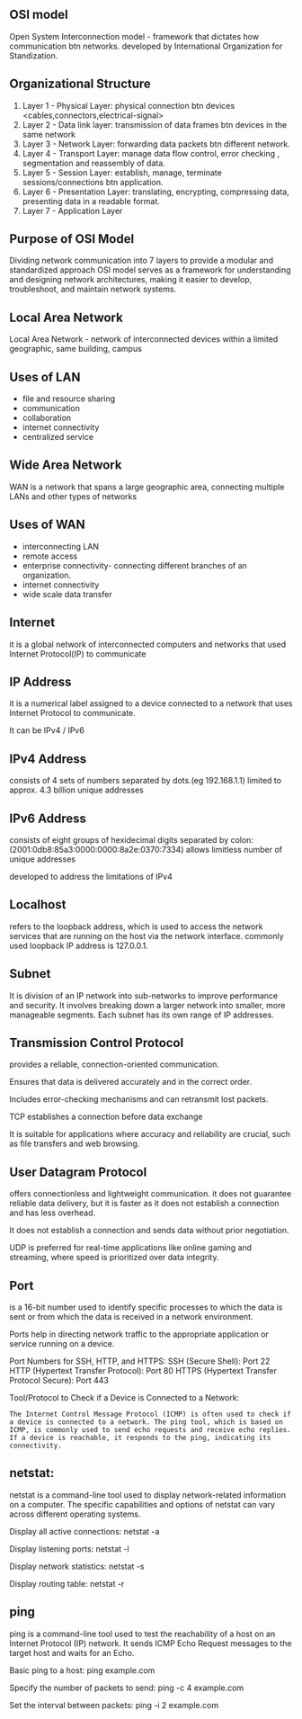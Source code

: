 OSI model
---------
Open System Interconnection model - framework that dictates how communication btn networks.
developed by International Organization for Standization.

Organizational Structure
------------------------
1. Layer 1 - Physical Layer: physical connection btn devices <cables,connectors,electrical-signal>
2. Layer 2 - Data link layer: transmission of data frames btn devices in the same network
3. Layer 3 - Network Layer: forwarding data packets btn different network.
4. Layer 4 - Transport Layer: manage data flow control, error checking , segmentation and reassembly of data.
5. Layer 5 - Session Layer: establish, manage, terminate sessions/connections btn application.
6. Layer 6 - Presentation Layer: translating, encrypting, compressing data, presenting data in a readable format.
7. Layer 7 - Application Layer

Purpose of OSI Model
--------------------
Dividing network communication into 7 layers to provide a modular and standardized approach
OSI model serves as a framework for understanding and designing network architectures, making it easier to develop, troubleshoot, and maintain network systems.


Local Area Network
------------------
Local Area Network - network of interconnected devices within a limited geographic, same building, campus

Uses of LAN
-----------
- file and resource sharing
- communication
- collaboration
- internet connectivity
- centralized service

Wide Area Network
-----------------
WAN is a network that spans a large geographic area, connecting multiple LANs and other types of networks

Uses of WAN
-----------
- interconnecting LAN
- remote access
- enterprise connectivity- connecting different branches of an organization.
- internet connectivity
- wide scale data transfer


Internet
--------
it is a global network of interconnected computers and networks that used Internet Protocol(IP) to communicate

IP Address
----------
it is a numerical label assigned to a device connected to a network that uses Internet Protocol to communicate.

It can be IPv4 / IPv6

IPv4 Address
------------
consists of 4 sets of numbers separated by dots.(eg 192.168.1.1)
limited to approx. 4.3 billion unique addresses

IPv6 Address
------------
consists of eight groups of hexidecimal digits separated by colon: (2001:0db8:85a3:0000:0000:8a2e:0370:7334)
allows limitless number of unique addresses

developed to address the limitations of IPv4

Localhost
----------
refers to the loopback address, which is used to access the network services that are running on the host via the network interface. commonly used loopback IP address is 127.0.0.1.

Subnet
-------
It is division of an IP network into sub-networks to improve performance and security. 
It involves breaking down a larger network into smaller, more manageable segments. Each subnet has its own range of IP addresses. 



Transmission Control Protocol
------------------------------
provides a reliable, connection-oriented communication.

Ensures that data is delivered accurately and in the correct order.

Includes error-checking mechanisms and can retransmit lost packets.

TCP establishes a connection before data exchange

It is suitable for applications where accuracy and reliability are crucial, such as file transfers and web browsing. 



User Datagram Protocol
-----------------------
offers connectionless and lightweight communication.
it does not guarantee reliable data delivery, but it is faster as it does not establish a connection and has less overhead.

It does not establish a connection and sends data without prior negotiation.

UDP is preferred for real-time applications like online gaming and streaming, where speed is prioritized over data integrity.


Port
----
is a 16-bit number used to identify specific processes to which the data is sent or from which the data is received in a network environment. 

Ports help in directing network traffic to the appropriate application or service running on a device.

Port Numbers for SSH, HTTP, and HTTPS:
    SSH (Secure Shell): Port 22
    HTTP (Hypertext Transfer Protocol): Port 80
    HTTPS (Hypertext Transfer Protocol Secure): Port 443


Tool/Protocol to Check if a Device is Connected to a Network:

    The Internet Control Message Protocol (ICMP) is often used to check if a device is connected to a network. The ping tool, which is based on ICMP, is commonly used to send echo requests and receive echo replies. If a device is reachable, it responds to the ping, indicating its connectivity.




netstat:
-------
netstat is a command-line tool used to display network-related information on a computer. The specific capabilities and options of netstat can vary across different operating systems.

Display all active connections:
netstat -a

Display listening ports:
netstat -l

Display network statistics:
netstat -s

Display routing table:
netstat -r


ping
-----

ping is a command-line tool used to test the reachability of a host on an Internet Protocol (IP) network. It sends ICMP Echo Request messages to the target host and waits for an Echo.

Basic ping to a host:
ping example.com

Specify the number of packets to send:
ping -c 4 example.com

Set the interval between packets:
ping -i 2 example.com
